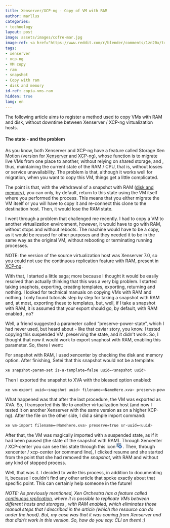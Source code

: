 ```yaml
---
title: Xenserver/XCP-ng - Copy of VM with RAM
author: marllus
categories:
- technology
layout: post
image: assets/images/cofre-mar.jpg
image-ref: <a href="https://www.reddit.com/r/blender/comments/1zn20x/treasure_chest_floating_in_the_ocean_it_turned/">Treasure chest floating in the ocean</a>
tags:
- xenserver
- xcp-ng
- VM copy
- ram
- snapshot
- Copy with ram
- disk and memory
id-ref: copia-vms-ram
hidden: true
lang: en
---
```


The following article aims to register a method used to copy VMs with RAM and disk, without downtime between Xenserver / XCP-ng virtualization hosts.

#### The state - and the problem

As you know, both Xenserver and XCP-ng have a feature called Storage Xen Motion (version for [Xenserver](https://docs.citrix.com/en-us/xenserver/7-1/vms/migrate.html) and [XCP-ng](https://xcp-ng.org/docs/updates.html#xcp-ng-7-5-7-6-and-live-migrations)), whose function is to migrate live VMs from one place to another, without relying on shared storage, and , thus, maintaining the current state of the RAM / CPU, that is, without losses or service unavailability. The problem is that, although it works well for migration, when you want to copy this VM, things get a little complicated.

The point is that, with the withdrawal of a snapshot with RAM ([disk and memory](https://docs.citrix.com/en-us/xencenter/7-1/vms-snapshots-about.html)), you can only, by default, return to this state using the VM itself where you performed the process. This means that you either migrate the VM itself or you will have to copy it and re-connect this clone to the destination host. Then, it would lose the RAM state.

I went through a problem that challenged me recently. I had to copy a VM to another virtualization environment, however, it would have to go with RAM, without stops and without reboots. The machine would have to be a copy, as it would be reused for other purposes and they needed it to be in the same way as the original VM, without rebooting or terminating running processes.

NOTE: the version of the source virtualization host was Xenserver 7.0, so you could not use the continuous replication feature with RAM, present in [XCP-ng](https://xen-orchestra.com/blog/devblog-6-backup-ram/).

With that, I started a little saga; more because I thought it would be easily resolved than actually thinking that this was a very big problem. I started taking snaphots, exporting, creating templates, exporting, returning and nothing. I looked for technical manuals on copying VMs with RAM and nothing. I only found tutorials step by step for taking a snapshot with RAM and, at most, exporting these to templates, but, well, if I take a snapshot with RAM, it is assumed that your export should go, by default, with RAM enabled , no?

Well, a friend suggested a parameter called “preserve-power-state”, which I had never used, but heard about - like that caviar story, you know. I tested copying this suspended VM, preserving the state, and it didn't work. So, I thought that now it would work to export snaphost with RAM, enabling this parameter. So, there I went:

For snapshot with RAM, I used xencenter by checking the disk and memory option. After finishing, Setei that this snapshot would not be a template:

```bash
xe snapshot-param-set is-a-template=false uuid=<snapshot uuid>
```

Then I exported the snapshot to XVA with the blessed option enabled:

```bash
xe vm-export uuid=<snapshot uuid> filename=<NameHere.xva> preserve-power-state=true 
```

What happened was that after the last procedure, the VM was exported as XVA. So, I transported this file to another virtualization host (and now I tested it on another Xenserver with the same version as on a higher XCP-ng). After the file on the other side, I did a simple import command:

```bash
xe vm-import filename=<Namehere.xva> preserve=true sr-uuid=<uuid>
```

After that, the VM was magically imported with a suspended state, as if it had been paused (the state of the snapshot with RAM). Through Xencenter / XCP-center you can see this state through this icon <img src="/assets/images/suspended.png"> . Then, through xencenter / xcp-center (or command line), I clicked resume and she started from the point that she had removed the *snapshot*, with RAM and without any kind of stopped process.

Well, that was it. I decided to write this process, in addition to documenting it, because I couldn't find any other article that spoke exactly about that specific point. This can certainly help someone in the future!

*NOTE: As previously mentioned, Xen Orchestra has a feature called [continuous replication](https://xen-orchestra.com/blog/devblog-6-backup-ram/), where it is possible to replicate VMs between different hosts and storages , with RAM enabled, which eliminates those manual steps that I described in the article (which the resource can do under the hood). But, my case was that it was coming from Xenserver and that didn't work in this version. So, how do you say: CLI on them! :)*
